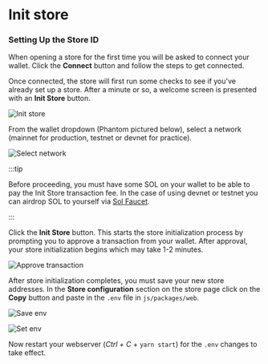 # Init store

### Setting Up the Store ID

When opening a store for the first time you will be asked to connect your wallet. Click the **Connect** button and follow the steps to get connected.

Once connected, the store will first run some checks to see if you've already set up a store. After a minute or so, a welcome screen is presented with an **Init Store** button.

![Init store](/img/installation/init-store.png#radius)

From the wallet dropdown (Phantom pictured below), select a network (mainnet for production, testnet or devnet for practice).

![Select network](/img/installation/select-wallet.png#radius)

:::tip

Before proceeding, you must have some SOL on your wallet to be able to pay the Init Store transaction fee. In the case of using devnet or testnet you can airdrop SOL to yourself via [Sol Faucet](https://solfaucet.com/).

:::

Click the **Init Store** button. This starts the store initialization process by prompting you to approve a transaction from your wallet. After approval, your store initialization begins which may take 1-2 minutes.

![Approve transaction](/img/installation/approve-transaction.png#radius)

After store initialization completes, you must save your new store addresses. In the **Store configuration** section on the store page click on the **Copy** button and paste in the `.env` file in `js/packages/web`.

![Save env](/img/installation/save-env.png#radius)

![Set env](/img/installation/set-env.png#radius)

Now restart your webserver (_Ctrl + C_ + `yarn start`) for the `.env` changes to take effect.

